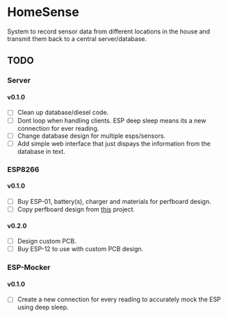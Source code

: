 # HomeSense

System to record sensor data from different locations in the house and transmit them back to a central server/database.

## TODO
### Server
#### v0.1.0
- [ ] Clean up database/diesel code.
- [ ] Dont loop when handling clients. ESP deep sleep means its a new connection for ever reading.
- [ ] Change database design for multiple esps/sensors.
- [ ] Add simple web interface that just dispays the information from the database in text.

### ESP8266
#### v0.1.0
- [ ] Buy ESP-01, battery(s), charger and materials for perfboard design.
- [ ] Copy perfboard design from [this](https://tzapu.com/minimalist-battery-powered-esp8266-wifi-temperature-logger/) project.

#### v0.2.0
- [ ] Design custom PCB.
- [ ] Buy ESP-12 to use with custom PCB design.

### ESP-Mocker
#### v0.1.0
- [ ] Create a new connection for every reading to accurately mock the ESP using deep sleep.
